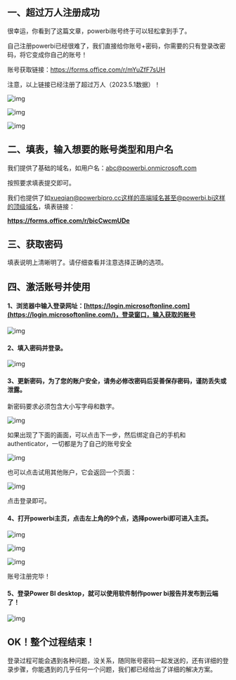 ## **一、超过万人注册成功**

很幸运，你看到了这篇文章，powerbi账号终于可以轻松拿到手了。

自己注册powerbi已经很难了，我们直接给你账号+密码，你需要的只有登录改密码，将它变成你自己的账号！

账号获取链接：https://forms.office.com/r/mYuZfF7sUH

注意，以上链接已经注册了超过万人（2023.5.1数据）！

![img](https://pic3.zhimg.com/80/v2-8de69ac1c3a92c1e49550f1aaba4e776_720w.jpg)



![img](https://pic2.zhimg.com/80/v2-a8f86a617149b842474e8e5910e52812_720w.jpg)



![img](https://pic1.zhimg.com/80/v2-5eea357ef936e4f5e0cfdb879edfad5f_720w.jpg)







## **二、填表，输入想要的账号类型和用户名**

我们提供了基础的域名，如用户名：abc@powerbi.onmicrosoft.com

按照要求填表提交即可。

我们也提供了如[xueqian@powerbipro.cc](mailto:xueqian@powerbipro.cc)这样的高端域名甚至@powerbi.bi这样的顶级域名，填表链接：

**https://forms.office.com/r/bicCwcmUDe**



## **三、获取密码**

填表说明上清晰明了。请仔细查看并注意选择正确的选项。



## **四、激活账号并使用**

#### 1、浏览器中输入登录网址：[https://login.microsoftonline.com](https://login.microsoftonline.com/)，登录窗口，输入获取的账号

![img](https://pic4.zhimg.com/80/v2-d3350ad7d737f57b88872fdfd3c3803a_720w.jpg)



#### 2、填入密码并登录。

![img](https://pic3.zhimg.com/80/v2-4d75440c2e4e9a5af6952d98ac29ccc1_720w.jpg)



#### 3、更新密码，为了您的账户安全，请务必修改密码后妥善保存密码，谨防丢失或泄露。

新密码要求必须包含大小写字母和数字。

![img](https://pic4.zhimg.com/80/v2-2c13f247f8a5b72534630b472d850ece_720w.jpg)





如果出现了下面的画面，可以点击下一步，然后绑定自己的手机和authenticator，一切都是为了自己的账号安全

![img](https://pic4.zhimg.com/80/v2-50b85be504fc67d9b5319283f8251069_720w.jpg)



也可以点击试用其他账户，它会返回一个页面：

![img](https://pic3.zhimg.com/80/v2-1618959048c5c898aade1fd6e6cc27df_720w.jpg)





点击登录即可。

#### 4、打开powerbi主页，点击左上角的9个点，选择powerbi即可进入主页。

![img](https://pic3.zhimg.com/80/v2-b9626c1b4d78c5bc9a743d4d67732811_720w.jpg)







![img](https://pic4.zhimg.com/80/v2-638a3cf52212a025d9976719c2fe8656_720w.jpg)





![img](https://pic4.zhimg.com/80/v2-19b4671014d9d60392c43a9f9ba832cb_720w.jpg)



账号注册完毕！

#### 5、登录Power BI desktop，就可以使用软件制作power bi报告并发布到云端了！

![img](https://pic2.zhimg.com/80/v2-913ec66a228f8fff7bb246365170cdda_720w.jpg)

## OK！整个过程结束！

登录过程可能会遇到各种问题，没关系，随同账号密码一起发送的，还有详细的登录步骤，你能遇到的几乎任何一个问题，我们都已经给出了详细的解决方案。

